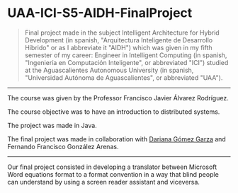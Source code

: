 # UAA-ICI-S5-AIDH-FinalProject

> Final project made in the subject Intelligent Architecture for Hybrid Development (in spanish, "Arquitectura Inteligente de Desarrollo Híbrido" or as I abbreviate it "AIDH") which was given in my fifth semester of my career: Engineer in Intelligent Computing (in spanish, "Ingeniería en Computación Inteligente", or abbreviated "ICI") studied at the Aguascalientes Autonomous University (in spanish, "Universidad Autónoma de Aguascalientes", or abbreviated "UAA").

---

The course was given by the Professor Francisco Javier Álvarez Rodríguez.

The course objective was to have an introduction to distributed systems.

The project was made in Java.

The final project was made in collaboration with [Dariana Gómez Garza](https://github.com/DariGmz) and Fernando Francisco González Arenas.

---

Our final project consisted in developing a translator between Microsoft Word equations format to a format convention in a way that blind people can understand by using a screen reader assistant and viceversa.